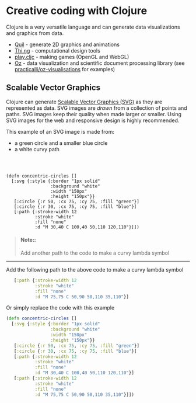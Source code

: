 # Creative coding with Clojure
Clojure is a very versatile language and can generate data visualizations and graphics from data.

* [Quil](http://quil.info/) - generate 2D graphics and animations
* [Thi.ng](http://thi.ng/) - computational design tools
* [play.cljc](https://github.com/oakes/play-cljc) - making games (OpenGL and WebGL)
* [Oz](https://github.com/metasoarous/oz) - data visualization and scientific document processing library (see [practicalli/oz-visualisations](https://github.com/practicalli/oz-visualisations) for examples)


## Scalable Vector Graphics
Clojure can generate [Scalable Vector Graphics (SVG)](https://en.wikipedia.org/wiki/Scalable_Vector_Graphics) as they are represented as data.  SVG images are _drawn_ from a collection of points and paths. SVG images keep their quality when made larger or smaller.  Using SVG images for the web and responsive design is highly recommended.

This example of an SVG image is made from:
* a green circle and a smaller blue circle
* a white curvy path

<!-- Hide the reagent include - too much information at this point
     This code doesn't seem to load without manually freshing the page
     Perhaps there is some interference from the Hiccup library  -->
<pre class="hidden">
  <code class="lang-eval-clojure" data-preamble="(require '[reagent.core :as r])">
  </code>
</pre>

```reagent
(defn concentric-circles []
  [:svg {:style {:border "1px solid"
                 :background "white"
                 :width "150px"
                 :height "150px"}}
   [:circle {:r 50, :cx 75, :cy 75, :fill "green"}]
   [:circle {:r 30, :cx 75, :cy 75, :fill "blue"}]
   [:path {:stroke-width 12
           :stroke "white"
           :fill "none"
           :d "M 30,40 C 100,40 50,110 120,110"}]])
```

> #### Note::
> Add another path to the code to make a curvy lambda symbol


<hr />

<!--sec data-title="Reveal answer..." data-id="answer001" data-collapse=true ces-->
Add the following path to the above code to make a curvy lambda symbol

```clojure
   [:path {:stroke-width 12
           :stroke "white"
           :fill "none"
           :d "M 75,75 C 50,90 50,110 35,110"}]
```

Or simply replace the code with this example

```clojure
(defn concentric-circles []
  [:svg {:style {:border "1px solid"
                 :background "white"
                 :width "150px"
                 :height "150px"}}
   [:circle {:r 50, :cx 75, :cy 75, :fill "green"}]
   [:circle {:r 30, :cx 75, :cy 75, :fill "blue"}]
   [:path {:stroke-width 12
           :stroke "white"
           :fill "none"
           :d "M 30,40 C 100,40 50,110 120,110"}]
   [:path {:stroke-width 12
           :stroke "white"
           :fill "none"
           :d "M 75,75 C 50,90 50,110 35,110"}]])
```


<!--endsec-->
